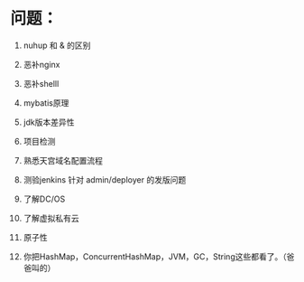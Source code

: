 # 问题：

1. nuhup  和 & 的区别	

1. 恶补nginx

2. 恶补shelll

3. mybatis原理

4. jdk版本差异性

5. 项目检测

6. 熟悉天宫域名配置流程

7. 测验jenkins 针对 admin/deployer 的发版问题

8. 了解DC/OS

10. 了解虚拟私有云

11. 原子性

12. 你把HashMap，ConcurrentHashMap，JVM，GC，String这些都看了。（爸爸叫的）

    




